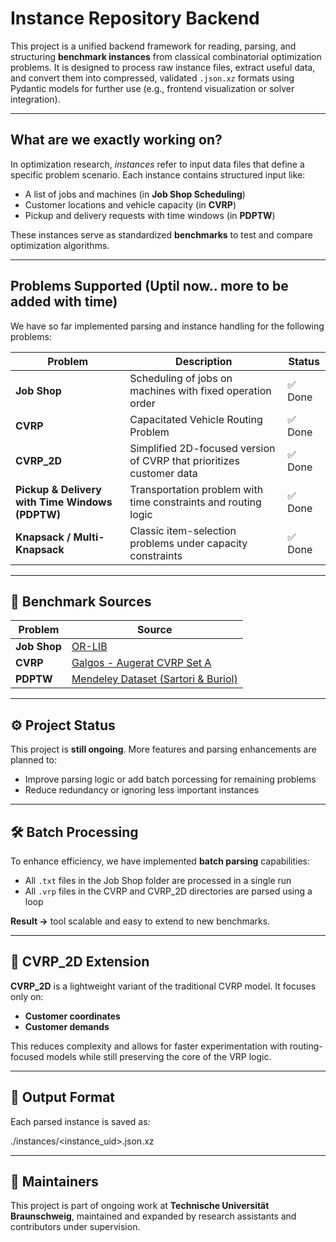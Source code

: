 # Instance Repository Backend

This project is a unified backend framework for reading, parsing, and structuring **benchmark instances** from classical combinatorial optimization problems. It is designed to process raw instance files, extract useful data, and convert them into compressed, validated `.json.xz` formats using Pydantic models for further use (e.g., frontend visualization or solver integration).

------------------------------------------------------------------------------------------------------------------------------------

##  What are we exactly working on?

In optimization research, *instances* refer to input data files that define a specific problem scenario. Each instance contains structured input like:

- A list of jobs and machines (in **Job Shop Scheduling**)
- Customer locations and vehicle capacity (in **CVRP**)
- Pickup and delivery requests with time windows (in **PDPTW**)

These instances serve as standardized **benchmarks** to test and compare optimization algorithms.

--------------------------------------------------------------------------------------------------------------------------------------

## Problems Supported (Uptil now.. more to be added with time)

We have so far implemented parsing and instance handling for the following problems:

| Problem             | Description                                                                 | Status         |
|---------------------|-----------------------------------------------------------------------------|----------------|
| **Job Shop**        | Scheduling of jobs on machines with fixed operation order                   | ✅ Done         |
| **CVRP**            | Capacitated Vehicle Routing Problem                                         | ✅ Done         |
| **CVRP_2D**         | Simplified 2D-focused version of CVRP that prioritizes customer data        | ✅ Done         |
| **Pickup & Delivery with Time Windows (PDPTW)** | Transportation problem with time constraints and routing logic     | ✅ Done         |
| **Knapsack / Multi-Knapsack** | Classic item-selection problems under capacity constraints                 | ✅ Done         |

--------------------------------------------------------------------------------------------------------------------------------------

## 🔗 Benchmark Sources

| Problem      | Source                                                                                                  |
|--------------|----------------------------------------------------------------------------------------------------------|
| **Job Shop** | [OR-LIB](https://people.brunel.ac.uk/~mastjjb/jeb/orlib/jobshopinfo.html)                |
| **CVRP**     | [Galgos - Augerat CVRP Set A](http://vrp.galgos.inf.puc-rio.br/media/com_vrp/instances/A/A-n32-k5.vrp)          |
| **PDPTW**    | [Mendeley Dataset (Sartori & Buriol)](https://data.mendeley.com/datasets/wr2ct4r22f/2)                 |
                                                           

--------------------------------------------------------------------------------------------------------------------------------------

## ⚙️ Project Status

This project is **still ongoing**. More features and parsing enhancements are planned to:

- Improve parsing logic or add batch porcessing for remaining problems
- Reduce redundancy or ignoring less important instances

--------------------------------------------------------------------------------------------------------------------------------------

## 🛠️ Batch Processing

To enhance efficiency, we have implemented **batch parsing** capabilities:

-  All `.txt` files in the Job Shop folder are processed in a single run
-  All `.vrp` files in the CVRP and CVRP_2D directories are parsed using a loop

**Result ->** tool scalable and easy to extend to new benchmarks.

--------------------------------------------------------------------------------------------------------------------------------------

## 🧩 CVRP_2D Extension

**CVRP_2D** is a lightweight variant of the traditional CVRP model. It focuses only on:

- **Customer coordinates**
- **Customer demands**

This reduces complexity and allows for faster experimentation with routing-focused models while still preserving the core of the VRP logic.

--------------------------------------------------------------------------------------------------------------------------------------

## 📁 Output Format

Each parsed instance is saved as:

./instances/<instance_uid>.json.xz

--------------------------------------------------------------------------------------------------------------------------------------

## 👤 Maintainers

This project is part of ongoing work at **Technische Universität Braunschweig**, maintained and expanded by research assistants and contributors under supervision.